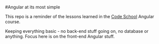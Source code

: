 #Angular at its most simple

This repo is a reminder of the lessons learned in the [Code School](http://campus.codeschool.com/courses/shaping-up-with-angularjs/level/1/section/1/video/1) Angular course.

Keeping everything basic - no back-end stuff going on, no database or anything. Focus here is on the front-end Angular stuff.